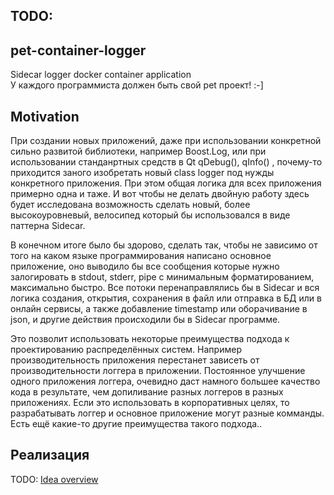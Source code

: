 ## TODO:


## pet-container-logger
Sidecar logger docker container application\
У каждого программиста должен быть свой pet проект! :-]

## Motivation
При создании новых приложений, даже при использовании конкретной сильно развитой библиотеки, например Boost.Log, или при использовании станданртных средств в Qt  qDebug(), qInfo() , почему-то приходится заного изобретать новый class logger под нужды конкретного приложения. При этом общая логика для всех приложения примерно одна и таже. И вот чтобы не делать двойную работу здесь будет исследована возможность сделать новый, более высокоуровневый, велосипед который бы использовался в виде паттерна Sidecar. 

В конечном итоге было бы здорово, сделать так, чтобы не зависимо от того на каком языке программирования написано основное приложение, оно выводило бы все сообщения которые нужно залогировать в stdout, stderr, pipe с минимальным форматированием, максимально быстро. Все потоки перенаправлялись бы в Sidecar и вся логика создания, открытия, сохранения в файл или отправка в БД или в онлайн сервисы, а также добавление timestamp или оборачивание в json, и другие действия происходили бы в Sidecar программе. 

Это позволит использовать некоторые преимущества подхода к проектированию распределённых систем. Например производительность приложения перестанет зависеть от производительности логгера в приложении. Постоянное улучшение одного приложения логгера, очевидно даст намного большее качество кода в результате, чем допиливание разных логгеров в разных приложениях. Если это использовать в корпоративных целях, то разрабатывать логгер и основное приложение могут разные комманды. Есть ещё какие-то другие преимущества такого подхода.. 

## Реализация
TODO:
[Idea overview](https://viewer.diagrams.net/?tags=%7B%7D&edit=_blank&layers=1&nav=1&title=SideCarLogger.drawio#R7T3bluI2tt8yD7XS9QBL8gXbj0DBTNbqTHqlc06S85JlwIC7ADPGdFXN1x%2FJluSti425VVHVphLalmVd9n1vbYk7e7h%2B%2Fmcabpe%2FJLNodWeh2fOd%2FXBnWa7d63VdckHLXooy7CGnKFmk8YyVlQVf4%2F9GrBCx0n08i3ZSxSxJVlm8lQunyWYTTTOpLEzT5EmuNk9Wcq%2FbcBFpBV%2Bn4YqX8hnQ8j%2FiWbZk5bgXlA%2F%2BFcWLJevct3rFg0k4fVykyX7Detwkm6h4sg55M2yWu2U4S55AkT26s4dpkmTF1fp5GK0obDnM%2BHvZCx%2FonT1YZusVucHkMn88rngZN3mZzCuNNhnsrqq93x9f%2Fu9h8Nfof6xl33tKHz9vey8dzHr5Hq72vBe1WwqdLasWpVn0bEJpOOHVkT4wLIBFiDBK1lGWvpAqrKGey15h1Of02P1TiciAFS0BCnlZyIhnIVouoUAuGCCOAEpwGCZPyziLvm7DKb1%2FInwl40ZQCr2ZJ5uMsQz26X28Wg2TVZLmTdlzl%2F7Rl7I0eYzAk17%2BEag2AB8CuQa%2FOujfCrQ9HbTuoP%2FlC75zHzQgk9lmClwlEOWsKsOTFYWreLEht1MCnYiUDyjsYiIv%2BuzBOp7NaDcDEyJzaRDRaSAT%2Bsj9OFzHK0quv8cZ6T3er8nI%2F4gm7DHAoYWtue1dBYesGdvqOpaLHQ%2B5vm%2FZrutq3GPjrtcTFazAtXWUY7dr%2BcizXdvG2EW%2B45xPAnaIvTmeRq6LsOXOwo6voX%2BXzZJ9dhP81RARBiRW4sZCXcf1eoFlo%2Fwb9yRJZzld14F%2FtoY61%2B32gh52bd%2FJv10D5ryu5WG%2F%2FLOvgDldJhLMRWn6g2LOwV0fe5b4c05CXK9r9%2BCfdwXE6Qp%2BR2y1aUgwh1bJYhHRi09fh5%2FvL4VKC52EyuIJN96osTMLd8tcDJvNnaNx2sE92dIIdEPD9Q3q0LmWOsTW7ZlfrvfG5he2P5D9Zd2W%2FYWdCgPMag2wo5F4%2BwaYeTruLVthV0DQu7XCzJPVfagbMsVeH303a4qZ56q7QO8Bb%2FUmhBf0CIpkrBiCOL3A7rom4OOrqTtDKMcdEGO3jTc0QKtPGMdCjuO4tudjl9tlNRi2na7je3bgBK4X%2BDbv8k3UHLeEAe7nMz2o%2Bu6Yzceoi4hzh3wvoN%2B%2BjBVf0WY9nQ2JPPUQRoEf0O%2FgDXWZpXun89kHEIj1OCKuuayyTkHRayksrp8kFNkfHkXY72K%2FZKPb5iLdYZ7PnA%2BPItuldqHgIv%2BmuaiB2RdtZn26FkrtiFW428XTOmME6no9dNbAaFBtDFPD0WqSj4ebM7ToOc7%2BZCOi139Rs6XrsruHZ2bF5Dcv%2FGZDYPgnvAFv0dvytfyOv1eAKJppi79aEHCX7NMpq1W16pCF6SKq80PAom5VsMY1BGt4WRqtwiz%2BLo%2FVREmshy9JTGZRUjtS4nC%2BYhUXc2RvlfSoN6QG9GyloQIQWkM5YYtpn0HrDdZPPy6tX4hmg6Y0e3iB94o069myL%2B4iRcc1plkL1Td0ZZq1dWfhB6LZ15XPtUHJwwRfESx6I4K3ThXS%2BG2FtN0g8acl%2BGsSfK8pwdu3RPA9fCkJbyu29rUJXvdjNYLfPUbZdMlwvaUjycfmDsh%2FZPTD4n8aORzSkq7lGgpNZZ5eiPVq5B9s6kEtNJV5eiHWq9E7Pmq50FTmufqI1bex4W2svE3%2Ba8F5YXAm%2B2wVb4jw5Qm1yCA1bWtMOUT13lH%2BMQnwef65A6kXCASzP4eTaPUl2RHpndCg9iTJsmRtiHZnydYUFAeqA8p7rh6%2BMkakXYa7bTGtefxMx0GjE1v6cP28oFnM3fBp53TTqJA%2BP0%2FpeAbktriSa4Xb7d%2BkeB4vTtFMd%2BfHMTBGTpeLGyFH9ei55%2BtinJddPCJhN8iyeF8GQKn0%2F4I632wAkJsvURoTWFLSvLRy58rmoHIvlgPfLOSgRAo890RrNlBiFx56ZWtWT2spOL77bUcEgkrX7UKfIqCQgr%2BerUsnU%2FxUdVouJ508g3TqrSjWZvF3CZu9%2F%2BzpBowBRWqH4adPanzb77J4%2FpJDiNchVwv2b97WbhtujI2Vu0I60wLmtMl4Q7CSy5zqJimajE3SB51djm%2FaFva3z%2BaGCHEEffpN7Ab6TWvnFxYvxHd%2BUeKDag95ucUrj%2FPvEb8Wr4zy6yC%2FpiZF2Ti7GIIXh6yaoX0PdF20b%2BffmI25eGohbQDFmAegl57cS1GH1B9rY3sAEMBsPNLUyHcgDYA%2BdfnrDqg2AF0XUxvwapjdlu0LKPlg7hYfNhyM3poFwOLKALHBW765Ph%2F%2FfCbhylTlVEjnMCsbL5AmxmWkwRGv44GaI14HEm%2BPA76AaNGXDEsJt748nRFHiKBcPkjWu2gHMoeGtHJgBdQFLSDQkZjIWO5IND5gVAm66HK2J1Ku4HxZGpDiQsZoxbkY46WtfqrXTyIDu8Z6dpHBUMLIvZaGOnWVY0dsoew9mNUiRlaGxf5iI6yLkeV3qm19io1%2BSXu86RKg%2FabRZd%2BWU6x8NQ%2B8cbDNVxpSdzBc2R53TNHly5tvl7G1xrJKwxVa8wHoTmE4ifoOeDqoVkWwEQy6GLBq9NuXjBlJ7%2FIXpa5doK4sqcSopKGFA%2ByrXP6U7Sqmla6iuSlh0J%2BwD%2Fh67xBcmht2QqWLC0fu%2BrDq1oxLiHIbfANoWhoiDWaXwIcweaBtMuZAhpCBBk4xPLvLmg4cYOQ8gHeGABmebIoi2f4VdnQfzLCwUmHjNrBJoZXVAx2NqcETrqmxsJnstrJJU2EASZbOLQqBQw1VyA1Bei53qfBdgKsN8T6gC9nyN1Bln5PJA6gpnLK8hYOAfxt8XNCnXmYZPUCiT%2FWTNV7E2XI%2F6U4TYt6Mv4WLaPMtIVcrYscW0d5vuyPN7lskRoLhvtGrgjLbKCWh8hkBsdA3CA1JgYzA64q0MQpNRXh5oPJAFou6LmXiu4Hf9B4wFUCBrHO8CJ8IbQxkOO272HV1boxEyJwTvGUxPgtQlRR4KSKoclBJ6s8Bg1IklD4zqJTFLIvKur9%2BmlNumINmlgRgAMEFUfF1%2BFkobobifGdWk3ZvA93PzAw8GQ%2BHu8ihkw%2BbGDeS%2BTaQK0O7DFpVUBtax4qSNtZyINaiLgrx1KxDsZbr7Vp2TLkbt6oSUEnqJZXqssflqtTWVIUSTIYSdyDrb0syJlkdG3KHJhxUa7M8DUIeAexMtfghy3LRcplIvw%2B6hysYwj9Gub0hJj2Spw4VErdhpGjzgwZgJJUTeEwJaY4%2FiHky1GAP6clox%2BmBDN0%2FUYAnfJWDdmuVoDeuGIiR26LB%2FpcvarNFa5I9CxkvOBb%2FRIPn%2BC%2B0lC%2FBocbsKV7UTDw%2BHgxXgMIt9WqOpbFWb9XqLVtZIsg3Quqay3jcBu65Yv%2Fy5ZWXnmgT7uLN9I6Gi8MZ%2BWeeUpcWzWc7Dcs87WmbJtNot6vACSCC0sn%2BtcgQe7s1hQsgNXC8JkjFlgGpvatZI%2Fr5GZV4m6%2BiZ7bWM3gf2VRNV13ebI3Ek0nCxU731JzkwD7c1rVXSvTTPHKmttCeCIkFVwaTlCuCdL%2BKdqXQYImNrdxQMi7VM0WPERzXVAamvKZWdryS7MDIl8nCxV7XVnDdVHhg7Bxu7NrSw3CgJiGVVnqcJz3sW5UeDXJOWulxNelhGaQHPyj9aOmh%2Biumxq4sPThc3vL0SYw8JdxoOH4Su5aB0a6We%2Fw%2Bj%2BiqQXEtx7wucB0DzbmD4a%2F%2FHv%2F8TypERgMRSunQq9Fv%2Fzv6rT2s62gE87Pz7C6CH1fOC7MMvEblkOHcLnWj88Uown1PuWLGvPyRlBClxra1xA51iU4P%2BitJ1vWZQiL4KYdkTeHTcyL0H2DFHt9jum5lzFmrWdZU4CESHTDPU1cSKUxrPeYFDxZylmLGJV3AFR8llgwTPoaGLiwYSod7FpQKp6%2FWgEj8%2BbsqqhIGFWJXovWi5WPXqeGkIANBdoQQ9u74wv575wDrnoFKJL2Wi%2BpjDZn9Y%2BAK8zKPZQi4TgPJGW4eMWaTHEOzZePGnNGB4fWKhc8qSq6RwUFHat6w7NXXqNk6HvxnyiMgLORUFmUDGVITjcuGtOTa8hUPoKBqSRJpS9xy%2FmOZJGRcqIaLcBAQcPHP1ebyYBoG3J1kXCjV9QACa9ZKlgqkBUuWN75GODx9Jt%2F1la8TfrCMW%2FveRFjNt6sJcCtZ2DWaCKJWeathzoFC%2BshE7nCQMnMDUWAa7VgbuWJCIrAmL0b1YGp2DPodctknGvEBC%2FU1TuDCV5JmsP2qRX5uipbzgqM9mBWmLJhXpXFgkIwuoDq4U8SkWU9glnLG5ohULByv6s5Nhf%2FhHdrjfpdE7AGUTswwruZfzVW1Kl3VIgZmoUmSzqJUkooYCkAwevGcOSWgEphOTa0pGfI2nM1opB9WdaRauphmQ%2BizJgnNse7KkmIaNE9%2FFW53VJ6XlzWaIZsksxetMNVKlhQ7jDjL1hj9HpETz3OHS7nEFYSUXkP703jRMCy9ZHbcQPl6i%2FA4hafUEcKC1UQ82agc0URrBwyIeK8mUwxr%2BYSKpWJ0qaDy0rcoVW2fhrJxANqEMtnQjrKTSU8YrLGYDFnzQN%2B4mrZwpY3spxiASNZMuqKF6ZXGwQvLTm%2BwgX97uuGsmDUPnDeU%2BmJbIPQRlBMFaHddnQo7FqRBAVkFE%2Fo%2BuvpNan7FBKDRVBgywmLCcia4ktRoFBVn5R2aDArU0PH8pLXbB4BAptlCn6doMZAABOiIW9LMv4NnG5RuBO9AgK1q%2B5lilhk3tpmzH0%2BFEET4gQ2YJoK0C4JseOKEo1VzZT73tcENwSuK6a23fzwOS2l1EH8wKGgcocn7lnA2lrqW3kKy%2FD7NsTgkMcuZQlmB5X3PLuBiATplszXs6Gzis8fhapunLPRXYRbtsk%2BoSyfzyyTnrRxD%2B8l%2Bk%2B3LGnSNklfggFbq6MT6%2B68Pv0L7Y%2Fa6Rkn1vkxh6%2FE9md%2FD9FOnA8vvLxIQsJyqtZWRRfEfjA67UKZ9nZPLz0ty7C5owjFTqKF6x3L8HMkq1pUZpubgAizvzBSSXucKpHGRiMTVWC7FOJUoqC9JDUOovw9613e5VymKRsG4s%2FfzQcHXMDqBQBhENU4rYwUSfZTh%2Besp2Xr%2FQaGDqqMYlFhvzbZgPU4s7NIaTwOGwxzwDds57HVcRgDTQpNbS8sLp79xQMcUfmka5Em%2BR%2Bl8lSeV0Kc3FarpiIMAWazGNvw2mOsYYjXix2YvH6sxnW96g7HwnN0rjmqpWH8yL30ANlG8HMgdUG5AfizdT9xRzpdpeLSNsDGxfGTICMiHgyfRGN18gzyVRdZB11jeLFY%2BEhY3dCA84xx301VnF6WETz7AOjCdYV9xkJU0FFx92sP5IaUHuUcku07Qz%2BrLgzxVk1NwvHek4XuQF%2Ffzw2jY%2F032nIuJ2xo8LQ3aiveqGG71WGjCxiecTFBjDZx2DESTsxlvHeXWvZYK2cgbQHK4YKghAoYpleQm0eyZZ4oWoViDBsMg6wnGRxofa1b2LWilJroHwzHKcVcUQDw63VfG1Cz0qotMpvKqIFdzpo6S46BbAyeqSEJCHUVegOPTSoCfufatp5nUeB4Q0pCkUC1CLY08Tkt4oVKvXb29rksQKD9w5Lhu1%2FQzmj2DV2C5Qde91u8C84Z%2FwKPFc0nA1QiRCP2vp8Xb3tUhcir0CvYo69kmS4vHYWCqnxIMwdppZ2NJkJU6Bkr%2BgZ5Th%2BXsRJBTI0nWPpBhtMtiq0RjhSkka8N1RBhk4fJe0qvQVIDroOLQOQySNutP51RTB9kO6MZag%2BnMjgwPKO7H4FtZV1H06VgeETQgIK77YMb6ITuKAXVwbadGDVfYDCVBjk2QgpaAnlcNT9ABmegSeUO6g5hsvhCvU7Fo39EgpqxiCZjAkSgp4EjzY%2BDrLhg8rsX4AQtKYVi4Rm5ptfVsT0fu1Qds5RZu6ZFWSHue%2FNnGiaeEK31DuNIxpZZd7YQzvru40ijJ9%2B3K631p%2BJJsOvlua5jvxfpRqvVcFE3RzAuQb0%2FpL%2F1YyHHtjpybZlpDe6aGRZ5hVijaZZTGrHrnKZo8xlmnMD%2FWSZItRcVwQxVyHO7yX%2B8iBeswXcTMAkDMPkEie42XWsjlz3gmnfQCJz9oT0xIJ8Wec1pDtYX4kmPxYM7oLc%2B256zH5vo5nkRpmP%2B2mYV%2BSTaJWqHQMitRbU3qpNFiv6LHpw0NLU6TfRrTNVm0iZ7MrdE2dgXX5JMW5g2ECV%2FaReli8snyijctFrixnWIRE6l21iqaM0SJ%2FD4VgzlMnsBTFxUn7yNgXOWduiyzCl7cQ4gXpEPrE6CsmS1WPPsepjGhB0KqizDbp9HuQL1puDVUWUUZAUKHAkuQDHyepNtluGEvWgAkMZFBm0whpPxJlpIX5qQN3honIiIHkie5qSdCjnLnoi3OB3mbhWTt8BxLrc9ZNE0K8ukQdpk%2BbvIDFlQjVqsL4Ftbr8IoRpRBOiY6sNA%2F4vU2SbNwkzUxySsFUXpjouSCQqQSVrpQkWZVyXfNsaGzaHVVlWcdp2BV7HORkTs2B%2FBdPD1gcBwihmVLDLdFDCyRCWPMSMFyGtBCodPOIYTHlhBuixBOlArFKeAnR4WuZL5aN0Zdrfnamq%2Bt%2BWqo%2B%2FbmK0y0a%2BVVK69aedXKq1uUV%2FFmu8%2F%2BJtMqdnWm4dPfedGn%2BzeUW3Yrt1q5ZZJbrTD60MKoqZcfH5APqnrDiLue4sLkhKJ3Fx043ulvHFS4SnTA5OZz5XPdCOBJ8amWIF6bIGrWp9u48MfAL8yOmooF97KiPc8%2FhnfzeiekK7Sy40ehrUvKjt1xVIHpb7nndBFwH9pvyeIGyOKnOw%2BUZi9b6Jhyl4vd%2F7yZJ7CFofR0TezncFHMipf9dGfJPrRFi0QL3sNPt7eMcejApta9%2FkHd6zYs2Hril%2FXE3522e%2Ffr7Q1jHUZPPJl8i6ZtLs4HI4mL5%2BKUflhLCz86LbR5We%2BTEK6Xl3XQr35paeHGaIF7FdjmtNBrQAvdMwkhaungxujgRNtxlYT0t6RbqfCxqOE0qfDpTEJoPcpbo4NzPMqLrO22suHmaOI02XB%2FgBDeIBbu3hhptbHwNhbexsINdd80Fl61rvza0qrXSqtWWrXSqpVW56%2FctRHZW7OpT4vIbomDde6SXetg3RwxtMGXlg5uYjm%2FlQ03RxOvE3wxH%2BpmOncNHPRGZ3Ujh65Rwxscuhbwn36AvxFhOg0W8x%2BOuPypa74G1Wi2iL6yW4K7ZbJINuFqVJYOytLPSbJlYP5GjOsXBudwnyU6Eg4AXcURQMI4%2F9zB4%2FT0I%2FwKZI1zZBVP%2FmBgpfZ3tJn10zT%2F8RBmpEerSX7LWZS%2BtgxneRl1YWbhbim6CtMpHx%2FK3bJ1PGX1do9RNl2ymwKaFITH0kgarYj9%2FV1%2Bz4Rv9uqXJDeyOG11MOJH8zHqwtgNugEKyo%2FcZkZEW5SxZkoyukDLO%2BK0TiOtZQL%2F8AVU29IKu5opCf7g%2FVrI1G%2FlwLX3cd375KIYYclNAj1nMFjQMthHYTCfUI%2BrUCQpUpo6gq%2BaNXgxdurp3Xmiu2ou0l%2FT3roO73BV2PLOO%2Bcd7CPUpZFB%2FrEuxkUnNH0hfsKBVdvzYdY60MJrcRluuexjcJnnEXJC1axAeQF8%2FBM57rxuLsV9flA%2FCs80imopUt8armvtWLYkt2lC%2FeCyOnFal78ks4jW%2BH8%3D)
